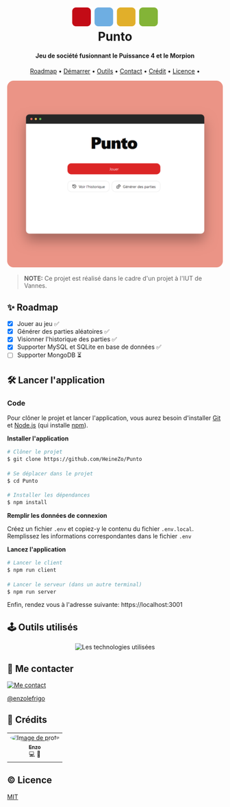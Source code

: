 <h1 align="center">
    <br>
    <a href="https://montvalsurloir.bibli.fr/doc_num.php?explnum_id=4140">
        <img src="/public/logo.svg" alt="Logo du jeu" width="200">
    </a>
    <br>
    Punto
</h1>

<h4 align="center">Jeu de société fusionnant le Puissance 4 et le Morpion</h4>

<p align="center">
  <a href="#✨-roadmap">Roadmap</a> •
  <a href="#🛠️-lancer-l'application">Démarrer</a> •
  <a href="#🕹️-outils-utilisés">Outils</a> •
  <a href="#👋-me-contacter">Contact</a> •
  <a href="#🤠-crédits">Crédit</a> •
  <a href="#©-licence">Licence</a> •
</p>

![Screenshot du site](/public/README/exemple.png)

> **NOTE:** Ce projet est réalisé dans le cadre d'un projet à l'IUT de Vannes.

## ✨ Roadmap

- [x] Jouer au jeu ✅
- [x] Générer des parties aléatoires ✅
- [x] Visionner l'historique des parties ✅
- [x] Supporter MySQL et SQLite en base de données ✅
- [ ] Supporter MongoDB ⏳

## 🛠️ Lancer l'application

### Code

Pour clôner le projet et lancer l'application, vous aurez besoin d'installer [Git](https://git-scm.com) et [Node.js](https://nodejs.org/en/download/) (qui installe [npm](http://npmjs.com)). 

**Installer l'application**

```bash
# Clôner le projet
$ git clone https://github.com/HeineZo/Punto

# Se déplacer dans le projet
$ cd Punto

# Installer les dépendances
$ npm install
```

**Remplir les données de connexion**

Créez un fichier `.env` et copiez-y le contenu du fichier `.env.local`. Remplissez les informations correspondantes dans le fichier `.env`

**Lancez l'application**

```bash
# Lancer le client
$ npm run client

# Lancer le serveur (dans un autre terminal)
$ npm run server
```
Enfin, rendez vous à l'adresse suivante: https://localhost:3001


## 🕹️ Outils utilisés

<p align="center">
   <img src="https://skillicons.dev/icons?i=react,typescript,nodejs,mysql,sqlite,express,vite" alt="Les technologies utilisées" />
</p>

## 👋 Me contacter
<a href="https://discord.com/invite/enzolefrigo">
   <img src="https://skillicons.dev/icons?i=discord" width="50" alt="Me contact" />

   @enzolefrigo
</a>

## 🤠 Crédits

<table>
    <tr>
        <td align="center">
            <a href="https://github.com/HeineZo">
                <img src="https://avatars.githubusercontent.com/u/85509892?v=4" width="100px;" alt="Image de profil" style="border-radius: 100%"/>
                <br />
                <sub><b>Enzo</b></sub>
            </a>
            <br />
            <a title="Code">💻</a> 
            <a title="Design">🎨</a> 
        </td>
    </tr>
</table>

## © Licence

[MIT](LICENSE)
